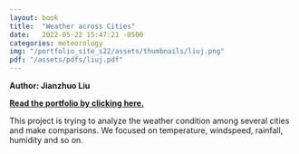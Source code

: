 ```yaml
---
layout: book
title:  "Weather across Cities"
date:   2022-05-22 15:47:21 -0500
categories: meteorology
img: "/portfolio_site_s22/assets/thumbnails/liuj.png"
pdf: "/assets/pdfs/liuj.pdf"
---
```


<b>Author: Jianzhuo Liu</b>

<b><a href="{{ page.pdf | relative_url }}">Read the portfolio by clicking here.</a></b>

This project is trying to analyze the weather condition among
several cities and make comparisons. We focused on temperature, windspeed,
rainfall, humidity and so on.

[jekyll-docs]: https://jekyllrb.com/docs/home
[jekyll-gh]:   https://github.com/jekyll/jekyll
[jekyll-talk]: https://talk.jekyllrb.com/
